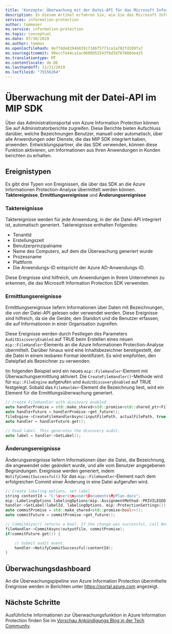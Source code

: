 ```yaml
---
title: 'Konzepte: Überwachung mit der Datei-API für das Microsoft Information Protection SDK'
description: In diesem Artikel erfahren Sie, wie Sie das Microsoft Information Protection SDK verwenden können, um Datei-API-Überwachungsereignisse an die Azure Information Protection-Analyse zu übermitteln.
services: information-protection
author: tommoser
ms.service: information-protection
ms.topic: conceptual
ms.date: 07/30/2019
ms.author: tommos
ms.openlocfilehash: 0e7fdde8194603917186f5771ca1a782fd209fa7
ms.sourcegitcommit: 99eccfe44ca1ac0606952543f6d3d767088de425
ms.translationtype: MT
ms.contentlocale: de-DE
ms.lasthandoff: 12/31/2019
ms.locfileid: "75556264"
---
```

# <a name="auditing-in-the-mip-sdk-file-api"></a>Überwachung mit der Datei-API im MIP SDK

Über das Administrationsportal von Azure Information Protection können Sie auf Administratorberichte zugreifen. Diese Berichte bieten Aufschluss darüber, welche Bezeichnungen Benutzer, manuell oder automatisch, über alle Anwendungen oder Dienste, die das MIP SDK integriert haben, anwenden. Entwicklungspartner, die das SDK verwenden, können diese Funktion aktivieren, um Informationen aus Ihren Anwendungen in Kunden berichten zu erhalten.

## <a name="event-types"></a>Ereignistypen

Es gibt drei Typen von Ereignissen, die über das SDK an die Azure Informationen Protection-Analyse übermittelt werden können. **Taktereignisse**, **Ermittlungsereignisse** und **Änderungsereignisse**

### <a name="heartbeat-events"></a>Taktereignisse

Taktereignisse werden für jede Anwendung, in der die Datei-API integriert ist, automatisch generiert. Taktereignisse enthalten Folgendes:

* TenantId
* Erstellungszeit
* Benutzerprinzipalname
* Name des Computers, auf dem die Überwachung generiert wurde
* Prozessname
* Plattform
* Die Anwendungs-ID entspricht der Azure AD-Anwendungs-ID.

Diese Ereignisse sind hilfreich, um Anwendungen in Ihrem Unternehmen zu erkennen, die das Microsoft Information Protection SDK verwenden.

### <a name="discovery-events"></a>Ermittlungsereignisse

Ermittlungsereignisse liefern Informationen über Daten mit Bezeichnungen, die von der Datei-API gelesen oder verwendet werden. Diese Ereignisse sind hilfreich, da sie die Geräte, den Standort und die Benutzer erfassen, die auf Informationen in einer Organisation zugreifen.

Diese Ereignisse werden durch Festlegen des Parameters `AuditDiscoveryEnabled` auf TRUE beim Erstellen eines neuen `mip::FileHandler`-Elements an die Azure Informationen Protection-Analyse übermittelt. Darüber hinaus wird eine Inhaltsbezeichner bereitgestellt, der die Datei in einem lesbaren Format identifiziert. Es wird empfohlen, den Dateipfad als Bezeichner zu verwenden.

Im folgenden Beispiel wird ein neues `mip::FileHandler`-Element mit Überwachungsermittlung aktiviert. Die `CreateFileHandler()`-Methode wird für `mip::FileEngine` aufgerufen und `AuditDiscoveryEnabled` auf TRUE festgelegt. Sobald das `FileHanlder`-Element die Bezeichnung liest, wird ein Element für die Ermittlungsüberwachung generiert.

```cpp
// Create FileHandler with discovery enabled
auto handlerPromise = std::make_shared<std::promise<std::shared_ptr<FileHandler>>>();
auto handlerFuture = handlerPromise->get_future();
fileEngine->CreateFileHandlerAsync(inputFilePath, actualFilePath, true /*AuditDiscoveryEnabled*/, make_shared<FileHandlerObserver>(), createFileHandlerPromise);
auto handler = handlerFuture.get();

// Read label. This generates the discovery audit.
auto label = handler->GetLabel();
```

### <a name="change-events"></a>Änderungsereignisse

Änderungsereignisse liefern Informationen über die Datei, die Bezeichnung, die angewendet oder geändert wurde, und alle vom Benutzer angegebenen Begründungen. Ereignisse werden generiert, indem `NotifyCommitSuccessful()` für das `mip::FileHandler`-Element nach dem erfolgreichen Commit einer Änderung in eine Datei aufgerufen wird.

```cpp
// Create labeling options, set label
string contentId = "C:\users\myuser\Documents\MyPlan.docx";
mip::LabelingOptions labelingOptions(mip::AssignmentMethod::PRIVILEGED);
handler->SetLabel(labelId, labelingOptions, mip::ProtectionSettings());
auto commitPromise = std::make_shared<std::promise<bool>>();
auto commitFuture = commitPromise->get_future();

// CommitAsync() returns a bool. If the change was successful, call NotifyCommitSuccessful().
fileHandler->CommitAsync(outputFile, commitPromise);
if(commitFuture.get()) {

    // Submit audit event.
    handler->NotifyCommitSuccessful(contentId);
}
```

## <a name="audit-dashboard"></a>Überwachungsdashboard

An die Überwachungspipeline von Azure Information Protection übermittelte Ereignisse werden in Berichten unter https://portal.azure.com angezeigt. 

## <a name="next-steps"></a>Nächste Schritte

Ausführliche Informationen zur Überwachungsfunktion in Azure Information Protection finden Sie im [Vorschau Ankündigungs Blog in der Tech Community](https://techcommunity.microsoft.com/t5/Azure-Information-Protection/Data-discovery-reporting-and-analytics-for-all-your-data-with/ba-p/253854).
